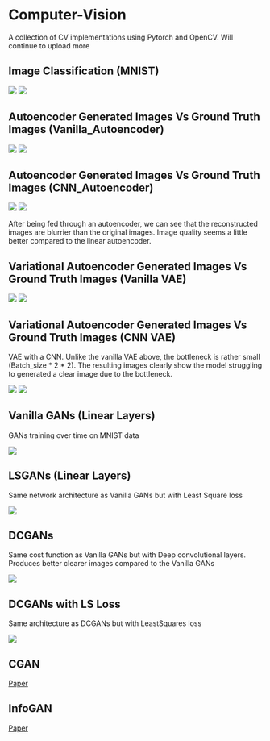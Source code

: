 # Computer-Vision

A collection of CV implementations using Pytorch and OpenCV. Will continue to upload more 

## Image Classification (MNIST)

![](MNIST/prediction.png)
![](MNIST/confusion_matrix.png)

## Autoencoder Generated Images Vs Ground Truth Images (Vanilla_Autoencoder)

![](Linear_Autoencoder/Linear_Autoencoder.png)
![](Ground_Truth.png)

## Autoencoder Generated Images Vs Ground Truth Images (CNN_Autoencoder)

![](AutoEncoder_Generated.png)
![](Ground_Truth.png)

After being fed through an autoencoder, we can see that the reconstructed images are blurrier than the original images. Image quality seems a little better compared to the linear autoencoder.

## Variational Autoencoder Generated Images Vs Ground Truth Images (Vanilla VAE)

![](Vanilla_VAE/Vanilla_VAE_Generated.png)
![](Ground_Truth.png)

## Variational Autoencoder Generated Images Vs Ground Truth Images (CNN VAE)

VAE with a CNN. Unlike the vanilla VAE above, the bottleneck is rather small (Batch_size * 2 * 2). The resulting images clearly show the model struggling to generated a clear image due to the bottleneck. 

![](CNN_VAE/cnn_vae_generated.png)
![](Ground_Truth.png)

## Vanilla GANs (Linear Layers)

GANs training over time on MNIST data

![](Vanilla_GANs.gif)

## LSGANs (Linear Layers)

Same network architecture as Vanilla GANs but with Least Square loss

![](LS_GANs/ls_GANs.gif)

## DCGANs

Same cost function as Vanilla GANs but with Deep convolutional layers. Produces better clearer images compared to the Vanilla GANs

![](DC-GANs/movie.gif)

## DCGANs with LS Loss

Same architecture as DCGANs but with LeastSquares loss 

![](LS_DCGANs/ls-dcgan.gif)

## CGAN

[Paper](https://arxiv.org/abs/1411.1784)

## InfoGAN 

[Paper](https://arxiv.org/abs/1606.03657)
